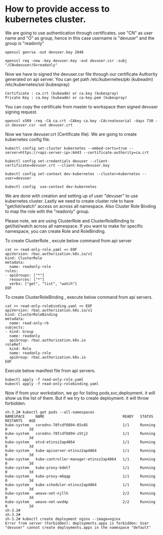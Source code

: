 # How to provide access to kubernetes cluster. 

We are going to use authentication through certificates. use "CN" as user name and "O" as group, hence in this case username is "devuser" and the group is "readonly"

```
openssl genrsa -out devuser.key 2048

openssl req -new -key devuser.key -out devuser.csr -subj "/CN=devuser/O=readonly"
```

Now we have to signed the devuser.csr file through our certificate Authority generated on api server. You can get path
/etc/kubernetes/pki (kubeadm)
/etc/kubernetes/ssl (kubespray)

```
Certificate : ca.crt (kubeadm) or ca.key (kubespray)
Pricate Key : ca.key (kubeadm) or ca-key.pem (kubespray)
```
You can copy the certificate from master to workspace then signed devuser signing request. 
```
openssl x509 -req -CA ca.crt -CAkey ca.key -CAcreateserial -days 730 -in devuser.csr -out devuser.crt
```
Now we have devuser.crt (Certificate file).  We are going to create kubernetes config file.
```
kubectl config set-cluster kubernetes --embed-certs=true --server=https://<api-server-ip>:6443 --certificate-authority=ca.crt

kubectl config set-credentials devuser --client-certificate=devuser.crt --client-key=devuser.key

kubectl config set-context dev-kubernetes --cluster=kubernetes --user=devuser

kubectl config  use-context dev-kubernetes
```

We are done with creation and setting up of user "devuser" to use kubernetes cluster. Lastly we need to create cluster role to have "get/list/watch" access on across all namespace. Also Cluster Role Binding to map the role with the "readonly" group.

Please note, we are using ClusterRole and ClusterRoleBinding to get/list/watch across all namespace. If you want to make for specific namespace, you can create Role and RoleBinding.

To create ClusterRole , excute below command from api server 
```
cat >> read-only-role.yaml << EOF
apiVersion: rbac.authorization.k8s.io/v1
kind: ClusterRole
metadata:
  name: readonly-role
rules:
- apiGroups: ["*"]
  resources: ["*"]
  verbs: ["get", "list", "watch"]
EOF
```

To create ClusterRoleBinding , execute below command from api servers.
```
cat >> read-only-rolebinding.yaml << EOF
apiVersion: rbac.authorization.k8s.io/v1
kind: ClusterRoleBinding
metadata:
  name: read-only-rb
subjects:
- kind: Group
  name: readonly
  apiGroup: rbac.authorization.k8s.io
roleRef:
  kind: Role
  name: readonly-role
  apiGroup: rbac.authorization.k8s.io
EOF
```
Execute below manifest file from api servers.
```
kubectl apply -f read-only-role.yaml
kubectl apply -f read-only-rolebinding.yaml
```

Now if from your workstation, we go for listing pods,svc,deployment. it will show us the list of them. But if we try to create deployment. it will throw forbidden.

```
sh-3.2# kubectl get pods --all-namespaces
NAMESPACE     NAME                                    READY   STATUS    RESTARTS   AGE
kube-system   coredns-78fcdf6894-65v85                1/1     Running   0          3d
kube-system   coredns-78fcdf6894-s5tj2                1/1     Running   0          3d
kube-system   etcd-etinsz2ap4864                      1/1     Running   0          3d
kube-system   kube-apiserver-etinsz2ap4864            1/1     Running   0          3d
kube-system   kube-controller-manager-etinsz2ap4864   1/1     Running   0          3d
kube-system   kube-proxy-bdmlf                        1/1     Running   0          3d
kube-system   kube-proxy-m6qqp                        1/1     Running   0          3d
kube-system   kube-scheduler-etinsz2ap4864            1/1     Running   0          3d
kube-system   weave-net-njllh                         2/2     Running   0          3d
kube-system   weave-net-wvd4p                         2/2     Running   0          3d
sh-3.2#
sh-3.2#
sh-3.2# kubectl create deployment nginx --image=nginx
Error from server (Forbidden): deployments.apps is forbidden: User "devuser" cannot create deployments.apps in the namespace "default"
```



